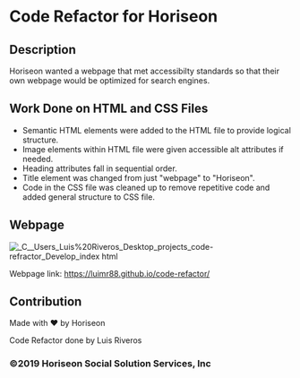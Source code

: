 # Code Refactor for Horiseon

## Description
Horiseon wanted a webpage that met accessibilty standards so that their own
webpage would be optimized for search engines.

## Work Done on HTML and CSS Files
* Semantic HTML elements were added to the HTML file to provide logical structure.
* Image elements within HTML file were given accessible alt attributes if needed.
* Heading attributes fall in sequential order.
* Title element was changed from just "webpage" to "Horiseon".
* Code in the CSS file was cleaned up to remove repetitive code and added general structure to CSS file.

## Webpage
![_C__Users_Luis%20Riveros_Desktop_projects_code-refractor_Develop_index html](https://user-images.githubusercontent.com/78315917/159179084-8085df43-afd3-476c-b46e-fe70a4eaaaaa.png)

Webpage link: https://luimr88.github.io/code-refactor/

## Contribution
Made with ❤️ by Horiseon

Code Refactor done by Luis Riveros

###  ©️2019 Horiseon Social Solution Services, Inc
